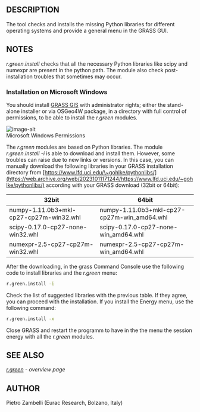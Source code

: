 ## DESCRIPTION

The tool checks and installs the missing Python libraries for different
operating systems and provide a general menu in the GRASS GUI.

## NOTES

*r.green.install* checks that all the necessary Python libraries like
scipy and numexpr are present in the python path. The module also check
post-installation troubles that sometimes may occur.

### Installation on Microsoft Windows

You should install [GRASS
GIS](https://grass.osgeo.org/download/windows/) with administrator
rights; either the stand-alone installer or via OSGeo4W package, in a
directory with full control of permissions, to be able to install the
*r.green* modules.

![image-alt](r_green_install_permissions.png)  
Microsoft Windows Permissions

The *r.green* modules are based on Python libraries. The module
*r.green.install -i* is able to download and install them. However, some
troubles can raise due to new links or versions. In this case, you can
manually download the following libraries in your GRASS installation
directory from
[https://www.lfd.uci.edu/\~gohlke/pythonlibs/](https://web.archive.org/web/20231011171244/https://www.lfd.uci.edu/~gohlke/pythonlibs/)
according with your GRASS download (32bit or 64bit):

| 32bit                                   | 64bit                                        |
| --------------------------------------- | -------------------------------------------- |
| numpy-1.11.0b3+mkl-cp27-cp27m-win32.whl | numpy-1.11.0b3+mkl-cp27-cp27m-win\_amd64.whl |
| scipy-0.17.0-cp27-none-win32.whl        | scipy-0.17.0-cp27-none-win\_amd64.whl        |
| numexpr-2.5-cp27-cp27m-win32.whl        | numexpr-2.5-cp27-cp27m-win\_amd64.whl        |

After the downloading, in the grass Command Console use the following
code to install libraries and the *r.green* menu:

```sh
r.green.install -i
```

Check the list of suggested libraries with the previous table. If they
agree, you can proceed with the installation. If you install the Energy
menu, use the following command:

```sh
r.green.install -x
```

Close GRASS and restart the programm to have in the the menu the session
energy with all the *r.green* modules.

## SEE ALSO

*[r.green](r.green.md) - overview page*

## AUTHOR

Pietro Zambelli (Eurac Research, Bolzano, Italy)
